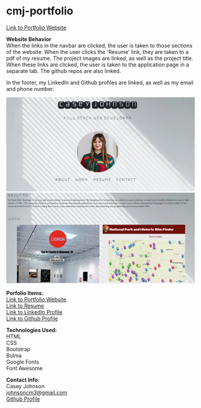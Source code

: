 # cmj-portfolio


[Link to Portfolio Website](https://johnsoncm.github.io/cmj-portfolio/)<br>


**Website Behavior**<br>
When the links in the navbar are clicked, the user is taken to those sections of the website. When the user clicks the 'Resume' link, they are taken to a pdf of my resume. The project images are linked, as well as the project title. When these links are clicked, the user is taken to the application page in a separate tab. The github repos are also linked.

In the footer, my LinkedIn and Github profiles are linked, as well as my email and phone number.

**![Screenshot of Website](./assets/images/Portfolio3_SC1.png)**
**![Screenshot of Website](./assets/images/Portfolio3_SC2.png)**

**Porfolio Items:**<br>
[Link to Portfolio Website](https://johnsoncm.github.io/cmj-portfolio/)<br>
[Link to Resume](file:///Users/caseyjohnson/Downloads/Casey_Johnson_Resume_6.15.21.pdf)<br>
[Link to LinkedIn Profile](https://www.linkedin.com/in/casey-johnson-11336b4a/)<br>
[Link to Github Profile](https://github.com/johnsoncm)<br>

**Technologies Used:**<br>
HTML<br>
CSS<br>
Bootstrap<br>
Bulma<br>
Google Fonts<br>
Font Awesome<br>

**Contact Info:**<br>
Casey Johnson<br>
johnsoncm3@gmail.com<br>
[Github Profile](https://github.com/johnsoncm)<br>




